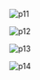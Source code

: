 ![p11](https://github.com/akshatrajivsinha/Login-Register_JWT/assets/114165910/05c848f5-2580-4dd2-a0f8-1cbb78ee7586)


![p12](https://github.com/akshatrajivsinha/Login-Register_JWT/assets/114165910/52682421-3026-4be2-9138-314de150a563)


![p13](https://github.com/akshatrajivsinha/Login-Register_JWT/assets/114165910/1523493f-50ed-4f01-b8b2-2f1c6db52695)


![p14](https://github.com/akshatrajivsinha/Login-Register_JWT/assets/114165910/734a9256-f39e-404e-942b-c1f42c88c912)
